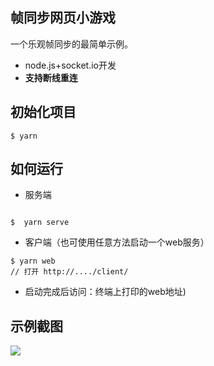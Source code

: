 ## 帧同步网页小游戏
一个乐观帧同步的最简单示例。
* node.js+socket.io开发
* **支持断线重连**

## 初始化项目
```shell
$ yarn
```


## 如何运行
* 服务端
```shell

$  yarn serve
```

* 客户端（也可使用任意方法启动一个web服务）
```shell
$ yarn web
// 打开 http://..../client/
```

* 启动完成后访问：终端上打印的web地址)

## 示例截图
![](README/preview.png)

